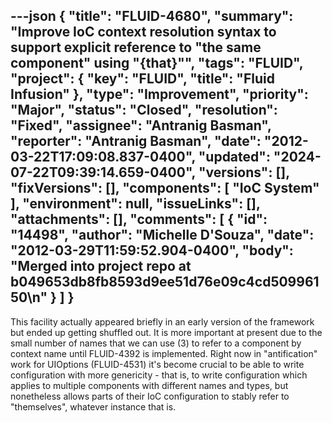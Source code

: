 ---json
{
  "title": "FLUID-4680",
  "summary": "Improve IoC context resolution syntax to support explicit reference to \"the same component\" using \"{that}\"",
  "tags": "FLUID",
  "project": {
    "key": "FLUID",
    "title": "Fluid Infusion"
  },
  "type": "Improvement",
  "priority": "Major",
  "status": "Closed",
  "resolution": "Fixed",
  "assignee": "Antranig Basman",
  "reporter": "Antranig Basman",
  "date": "2012-03-22T17:09:08.837-0400",
  "updated": "2024-07-22T09:39:14.659-0400",
  "versions": [],
  "fixVersions": [],
  "components": [
    "IoC System"
  ],
  "environment": null,
  "issueLinks": [],
  "attachments": [],
  "comments": [
    {
      "id": "14498",
      "author": "Michelle D'Souza",
      "date": "2012-03-29T11:59:52.904-0400",
      "body": "Merged into project repo at b049653db8fb8593d9ee51d76e09c4cd50996150\n"
    }
  ]
}
---
This facility actually appeared briefly in an early version of the framework but ended up getting shuffled out. It is more important at present due to the small number of names that we can use (3) to refer to a component by context name until FLUID-4392 is implemented. Right now in "antification" work for UIOptions (FLUID-4531) it's become crucial to be able to write configuration with more genericity - that is, to write configuration which applies to multiple components with different names and types, but nonetheless allows parts of their IoC configuration to stably refer to "themselves", whatever instance that is.

        